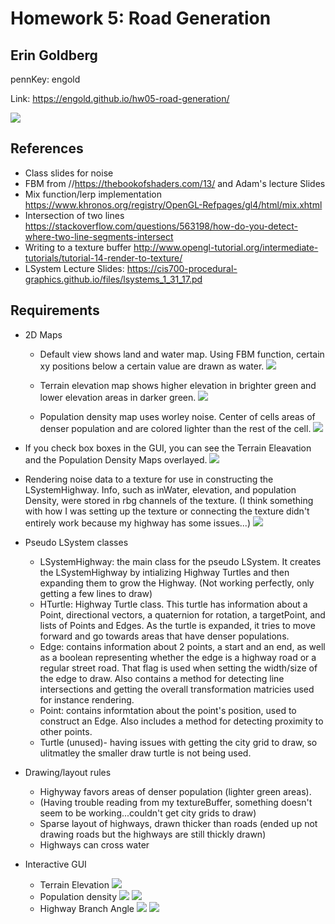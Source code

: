 # Homework 5: Road Generation

## Erin Goldberg
pennKey: engold

Link: https://engold.github.io/hw05-road-generation/

![](highwayLines.PNG)

## References
- Class slides for noise
- FBM from //https://thebookofshaders.com/13/ and Adam's lecture Slides
- Mix function/lerp implementation https://www.khronos.org/registry/OpenGL-Refpages/gl4/html/mix.xhtml
- Intersection of two lines https://stackoverflow.com/questions/563198/how-do-you-detect-where-two-line-segments-intersect
- Writing to a texture buffer http://www.opengl-tutorial.org/intermediate-tutorials/tutorial-14-render-to-texture/
- LSystem Lecture Slides: https://cis700-procedural-graphics.github.io/files/lsystems_1_31_17.pd


## Requirements
- 2D Maps
  - Default view shows land and water map. Using FBM function, certain xy positions below a certain value are drawn as water.
 ![](landWater.PNG)

  - Terrain elevation map shows higher elevation in brighter green and lower elevation areas in darker green.
 ![](elevation.PNG)

  - Population density map uses worley noise. Center of cells areas of denser population and are colored lighter than the rest of the cell.
 ![](popDensity.PNG)

 - If you check box boxes in the GUI, you can see the Terrain Eleavation and the Population Density Maps overlayed.
  ![](both.PNG)

- Rendering noise data to a texture for use in constructing the LSystemHighway. Info, such as inWater, elevation, and population Density, were stored in rbg channels of the texture. (I think something with how I was setting up the texture or connecting the texture didn't entirely work because my highway has some issues...)
![](textureBuf.PNG)


- Pseudo LSystem classes
  - LSystemHighway: the main class for the pseudo LSystem. It creates the LSystemHighway by intializing Highway Turtles and then expanding them to grow the Highway. (Not working perfectly, only getting a few lines to draw)
  - HTurtle: Highway Turtle class. This turtle has information about a Point, directional vectors, a quaternion for rotation, a targetPoint, and lists of Points and Edges. As the turtle is expanded, it tries to move forward and go towards areas that have denser populations. 
  - Edge: contains information about 2 points, a start and an end, as well as a boolean representing whether the edge is a highway road or a regular street road. That flag is used when setting the width/size of the edge to draw. Also contains a method for detecting line intersections and getting the overall transformation matricies used for instance rendering.
  - Point: contains informtation about the point's position, used to construct an Edge. Also includes a method for detecting proximity to other points.
  - Turtle (unused)- having issues with getting the city grid to draw, so ulitmatley the smaller draw turtle is not being used.
- Drawing/layout rules
  - Highyway favors areas of denser population (lighter green areas).
  - (Having trouble reading from my textureBuffer, something doesn't seem to be working...couldn't get city grids to draw)
  - Sparse layout of highways, drawn thicker than roads (ended up not drawing roads but the highways are still thickly drawn)
  - Highways can cross water

- Interactive GUI
  - Terrain Elevation
  ![](elev.PNG)
  - Population density
  ![](popden1.PNG)
  ![](popden2.PNG)
  - Highway Branch Angle
  ![](branch1.PNG)
  ![](branch2.PNG)




